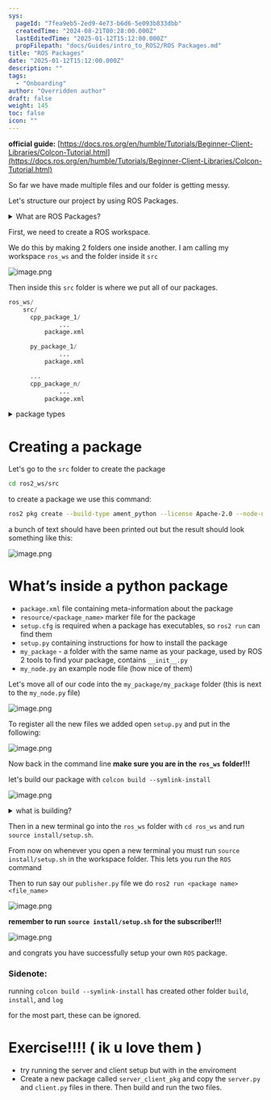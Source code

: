 ```yaml
---
sys:
  pageId: "7fea9eb5-2ed9-4e73-b6d6-5e093b833dbb"
  createdTime: "2024-08-21T00:28:00.000Z"
  lastEditedTime: "2025-01-12T15:12:00.000Z"
  propFilepath: "docs/Guides/intro_to_ROS2/ROS Packages.md"
title: "ROS Packages"
date: "2025-01-12T15:12:00.000Z"
description: ""
tags:
  - "Onboarding"
author: "Overridden author"
draft: false
weight: 145
toc: false
icon: ""
---
```


**official guide:** [https://docs.ros.org/en/humble/Tutorials/Beginner-Client-Libraries/Colcon-Tutorial.html](https://docs.ros.org/en/humble/Tutorials/Beginner-Client-Libraries/Colcon-Tutorial.html)

So far we have made multiple files and our folder is getting messy.

Let's structure our project by using ROS Packages.

<details>

<summary>What are ROS Packages?</summary>

ROS Packages are, as the name implies, packages of code that are highly sharable between ROS developers.

They consist of a folder, `package.xml` file, and source code

```python
      cpp_package_1/
		      ... imagine much code files here ..
          package.xml
```

</details>

First, we need to create a ROS workspace.

We do this by making 2 folders one inside another. I am calling my workspace `ros_ws` and the folder inside it `src`

![image.png](https://prod-files-secure.s3.us-west-2.amazonaws.com/d518164a-d88e-44d1-a4ee-3adb3bd8bce0/70706947-fd18-4537-a67b-e12946812d31/image.png?X-Amz-Algorithm=AWS4-HMAC-SHA256&X-Amz-Content-Sha256=UNSIGNED-PAYLOAD&X-Amz-Credential=ASIAZI2LB466TYS3ITZX%2F20250705%2Fus-west-2%2Fs3%2Faws4_request&X-Amz-Date=20250705T033822Z&X-Amz-Expires=3600&X-Amz-Security-Token=IQoJb3JpZ2luX2VjEDMaCXVzLXdlc3QtMiJHMEUCIQC1U4wXFjUW1lKUawfPJ22qOJF%2FI3U7OXQyeWR1%2BuTwxQIgMQC4vOhwbA9Vs3dh1%2F%2FauBeCiQKyX%2BqXhkbtIl2YL0Aq%2FwMIPBAAGgw2Mzc0MjMxODM4MDUiDGO6BgeQwKlbHZrlpSrcA0OXgIlwLYFpbvYuGSWlLD08OkdVIHsrGQCwUGyYLhDPnI0QiNZ6r1S3zQSs1I4KdGEELLxA%2Fhfk5ahVWzxUvCAVQ%2FDWSVeB7lp7QdUSDjxKp55THpZorzd%2BMCWr9e%2BC%2BucSGqAhCs4oKkQA8UMcUY0xrZX9Tv5rY5r%2FkBVg%2BUmD%2B4yEV0ZGklVAYD8mHhgvqNK3b2cGWvd11Z%2FdjNZu%2BBkpJyX4zuUhmDQWLCzqg7%2F988jSabI8KFt1p1oofUabDuF%2FJRBpjEvJ8REcFEhon9setEzJS34m9eZ6ASYL5f6%2FpNSYWNBp%2Fm2WnsgQ3aX5kSjA%2BWtEWbjBJe4i1jSDIEcC8OruGthf0%2FkeuCVavQgFkY0pTzbYp5mLMxtZo1NbikrsSy7gZm3XVtZbMXHLABrbSFmUqsqVtdYpX1HZ0GwvB%2BI7wyH9mHTiUZrRhxu3LHSMhUrqF3qUkrDKkEFbXdiMECyDM05wlwadFa4B7ZocPcARba5lGeyJTSJbF8UjU4EV%2FtwxcJG3fTY0JN2DL2GXy4O9NGS53SobT%2BV8AN2l8WbJ0JekYgsnbqczA9YAyydd0pFy95kJgPFxrucRTUI1TPr8MVvN9RehzHYid6%2FdQVqufJgC7I3nGnUpMOycosMGOqUBLXF62pvYT7oLKHex3vCxEWqprooZmfrgP%2BYOtoDzvUw%2FMbf5G0d5sBXHv0toqTZ1ZR%2Bf8MT8QxqnUvuaYOzdkxqd7Ozhsjt4W2cduRq%2FPDmqMj%2BRTakEthFy7Y6HggX9SMatAgws%2BUPzIa4dwMYu7mUsdD9CoK%2BTmlKA6QaGr8cP%2FfBijFtSV1beoCW%2FPFyl9TCvG901gRUeDji%2B9l3lgubOitwE&X-Amz-Signature=054ab950915548028cf96c29037ede1716ab81b4a22cd2e72955162424163497&X-Amz-SignedHeaders=host&x-amz-checksum-mode=ENABLED&x-id=GetObject)

Then inside this `src` folder is where we put all of our packages.

```python
ros_ws/
    src/
      cpp_package_1/
		      ...
          package.xml

      py_package_1/
		      ...
          package.xml

      ...
      cpp_package_n/
		      ...
          package.xml

```

<details>

<summary>package types</summary>

packages can be either `C++` or python.

the intern file structure is different for each but for this guide we will stick to creating python packages

</details>

# Creating a package

Let's go to the `src` folder to create the package

```bash
cd ros2_ws/src
```

to create a package we use this command:

```bash
ros2 pkg create --build-type ament_python --license Apache-2.0 --node-name my_node my_package
```

a bunch of text should have been printed out but the result should look something like this:

![image.png](https://prod-files-secure.s3.us-west-2.amazonaws.com/d518164a-d88e-44d1-a4ee-3adb3bd8bce0/e6cf1e3f-8512-4a3e-b131-079f800bf3e8/image.png?X-Amz-Algorithm=AWS4-HMAC-SHA256&X-Amz-Content-Sha256=UNSIGNED-PAYLOAD&X-Amz-Credential=ASIAZI2LB466TYS3ITZX%2F20250705%2Fus-west-2%2Fs3%2Faws4_request&X-Amz-Date=20250705T033822Z&X-Amz-Expires=3600&X-Amz-Security-Token=IQoJb3JpZ2luX2VjEDMaCXVzLXdlc3QtMiJHMEUCIQC1U4wXFjUW1lKUawfPJ22qOJF%2FI3U7OXQyeWR1%2BuTwxQIgMQC4vOhwbA9Vs3dh1%2F%2FauBeCiQKyX%2BqXhkbtIl2YL0Aq%2FwMIPBAAGgw2Mzc0MjMxODM4MDUiDGO6BgeQwKlbHZrlpSrcA0OXgIlwLYFpbvYuGSWlLD08OkdVIHsrGQCwUGyYLhDPnI0QiNZ6r1S3zQSs1I4KdGEELLxA%2Fhfk5ahVWzxUvCAVQ%2FDWSVeB7lp7QdUSDjxKp55THpZorzd%2BMCWr9e%2BC%2BucSGqAhCs4oKkQA8UMcUY0xrZX9Tv5rY5r%2FkBVg%2BUmD%2B4yEV0ZGklVAYD8mHhgvqNK3b2cGWvd11Z%2FdjNZu%2BBkpJyX4zuUhmDQWLCzqg7%2F988jSabI8KFt1p1oofUabDuF%2FJRBpjEvJ8REcFEhon9setEzJS34m9eZ6ASYL5f6%2FpNSYWNBp%2Fm2WnsgQ3aX5kSjA%2BWtEWbjBJe4i1jSDIEcC8OruGthf0%2FkeuCVavQgFkY0pTzbYp5mLMxtZo1NbikrsSy7gZm3XVtZbMXHLABrbSFmUqsqVtdYpX1HZ0GwvB%2BI7wyH9mHTiUZrRhxu3LHSMhUrqF3qUkrDKkEFbXdiMECyDM05wlwadFa4B7ZocPcARba5lGeyJTSJbF8UjU4EV%2FtwxcJG3fTY0JN2DL2GXy4O9NGS53SobT%2BV8AN2l8WbJ0JekYgsnbqczA9YAyydd0pFy95kJgPFxrucRTUI1TPr8MVvN9RehzHYid6%2FdQVqufJgC7I3nGnUpMOycosMGOqUBLXF62pvYT7oLKHex3vCxEWqprooZmfrgP%2BYOtoDzvUw%2FMbf5G0d5sBXHv0toqTZ1ZR%2Bf8MT8QxqnUvuaYOzdkxqd7Ozhsjt4W2cduRq%2FPDmqMj%2BRTakEthFy7Y6HggX9SMatAgws%2BUPzIa4dwMYu7mUsdD9CoK%2BTmlKA6QaGr8cP%2FfBijFtSV1beoCW%2FPFyl9TCvG901gRUeDji%2B9l3lgubOitwE&X-Amz-Signature=6ed25dae4aaff5eac27d2cba8c7c3650b9e3192164bbb1d06b501f938dda4fe1&X-Amz-SignedHeaders=host&x-amz-checksum-mode=ENABLED&x-id=GetObject)

# What’s inside a python package

- `package.xml` file containing meta-information about the package
- `resource/<package_name>` marker file for the package
- `setup.cfg` is required when a package has executables, so `ros2 run` can find them
- `setup.py` containing instructions for how to install the package
- `my_package` - a folder with the same name as your package, used by ROS 2 tools to find your package, contains `__init__.py`
- `my_node.py` an example node file (how nice of them)

Let's move all of our code into the `my_package/my_package` folder (this is next to the `my_node.py` file)

![image.png](https://prod-files-secure.s3.us-west-2.amazonaws.com/d518164a-d88e-44d1-a4ee-3adb3bd8bce0/9ce58f11-0da9-4d3e-b86d-506a9685d378/image.png?X-Amz-Algorithm=AWS4-HMAC-SHA256&X-Amz-Content-Sha256=UNSIGNED-PAYLOAD&X-Amz-Credential=ASIAZI2LB466TYS3ITZX%2F20250705%2Fus-west-2%2Fs3%2Faws4_request&X-Amz-Date=20250705T033822Z&X-Amz-Expires=3600&X-Amz-Security-Token=IQoJb3JpZ2luX2VjEDMaCXVzLXdlc3QtMiJHMEUCIQC1U4wXFjUW1lKUawfPJ22qOJF%2FI3U7OXQyeWR1%2BuTwxQIgMQC4vOhwbA9Vs3dh1%2F%2FauBeCiQKyX%2BqXhkbtIl2YL0Aq%2FwMIPBAAGgw2Mzc0MjMxODM4MDUiDGO6BgeQwKlbHZrlpSrcA0OXgIlwLYFpbvYuGSWlLD08OkdVIHsrGQCwUGyYLhDPnI0QiNZ6r1S3zQSs1I4KdGEELLxA%2Fhfk5ahVWzxUvCAVQ%2FDWSVeB7lp7QdUSDjxKp55THpZorzd%2BMCWr9e%2BC%2BucSGqAhCs4oKkQA8UMcUY0xrZX9Tv5rY5r%2FkBVg%2BUmD%2B4yEV0ZGklVAYD8mHhgvqNK3b2cGWvd11Z%2FdjNZu%2BBkpJyX4zuUhmDQWLCzqg7%2F988jSabI8KFt1p1oofUabDuF%2FJRBpjEvJ8REcFEhon9setEzJS34m9eZ6ASYL5f6%2FpNSYWNBp%2Fm2WnsgQ3aX5kSjA%2BWtEWbjBJe4i1jSDIEcC8OruGthf0%2FkeuCVavQgFkY0pTzbYp5mLMxtZo1NbikrsSy7gZm3XVtZbMXHLABrbSFmUqsqVtdYpX1HZ0GwvB%2BI7wyH9mHTiUZrRhxu3LHSMhUrqF3qUkrDKkEFbXdiMECyDM05wlwadFa4B7ZocPcARba5lGeyJTSJbF8UjU4EV%2FtwxcJG3fTY0JN2DL2GXy4O9NGS53SobT%2BV8AN2l8WbJ0JekYgsnbqczA9YAyydd0pFy95kJgPFxrucRTUI1TPr8MVvN9RehzHYid6%2FdQVqufJgC7I3nGnUpMOycosMGOqUBLXF62pvYT7oLKHex3vCxEWqprooZmfrgP%2BYOtoDzvUw%2FMbf5G0d5sBXHv0toqTZ1ZR%2Bf8MT8QxqnUvuaYOzdkxqd7Ozhsjt4W2cduRq%2FPDmqMj%2BRTakEthFy7Y6HggX9SMatAgws%2BUPzIa4dwMYu7mUsdD9CoK%2BTmlKA6QaGr8cP%2FfBijFtSV1beoCW%2FPFyl9TCvG901gRUeDji%2B9l3lgubOitwE&X-Amz-Signature=9b5ec5ae8fd303744b2b7b3eb2d47b20ee6d9a57c2be7854eaffc075f28dc49b&X-Amz-SignedHeaders=host&x-amz-checksum-mode=ENABLED&x-id=GetObject)

To register all the new files we added open `setup.py` and put in the following:

![image.png](https://prod-files-secure.s3.us-west-2.amazonaws.com/d518164a-d88e-44d1-a4ee-3adb3bd8bce0/1cd7c262-4cae-4496-9d75-c178537d24a2/image.png?X-Amz-Algorithm=AWS4-HMAC-SHA256&X-Amz-Content-Sha256=UNSIGNED-PAYLOAD&X-Amz-Credential=ASIAZI2LB466TYS3ITZX%2F20250705%2Fus-west-2%2Fs3%2Faws4_request&X-Amz-Date=20250705T033822Z&X-Amz-Expires=3600&X-Amz-Security-Token=IQoJb3JpZ2luX2VjEDMaCXVzLXdlc3QtMiJHMEUCIQC1U4wXFjUW1lKUawfPJ22qOJF%2FI3U7OXQyeWR1%2BuTwxQIgMQC4vOhwbA9Vs3dh1%2F%2FauBeCiQKyX%2BqXhkbtIl2YL0Aq%2FwMIPBAAGgw2Mzc0MjMxODM4MDUiDGO6BgeQwKlbHZrlpSrcA0OXgIlwLYFpbvYuGSWlLD08OkdVIHsrGQCwUGyYLhDPnI0QiNZ6r1S3zQSs1I4KdGEELLxA%2Fhfk5ahVWzxUvCAVQ%2FDWSVeB7lp7QdUSDjxKp55THpZorzd%2BMCWr9e%2BC%2BucSGqAhCs4oKkQA8UMcUY0xrZX9Tv5rY5r%2FkBVg%2BUmD%2B4yEV0ZGklVAYD8mHhgvqNK3b2cGWvd11Z%2FdjNZu%2BBkpJyX4zuUhmDQWLCzqg7%2F988jSabI8KFt1p1oofUabDuF%2FJRBpjEvJ8REcFEhon9setEzJS34m9eZ6ASYL5f6%2FpNSYWNBp%2Fm2WnsgQ3aX5kSjA%2BWtEWbjBJe4i1jSDIEcC8OruGthf0%2FkeuCVavQgFkY0pTzbYp5mLMxtZo1NbikrsSy7gZm3XVtZbMXHLABrbSFmUqsqVtdYpX1HZ0GwvB%2BI7wyH9mHTiUZrRhxu3LHSMhUrqF3qUkrDKkEFbXdiMECyDM05wlwadFa4B7ZocPcARba5lGeyJTSJbF8UjU4EV%2FtwxcJG3fTY0JN2DL2GXy4O9NGS53SobT%2BV8AN2l8WbJ0JekYgsnbqczA9YAyydd0pFy95kJgPFxrucRTUI1TPr8MVvN9RehzHYid6%2FdQVqufJgC7I3nGnUpMOycosMGOqUBLXF62pvYT7oLKHex3vCxEWqprooZmfrgP%2BYOtoDzvUw%2FMbf5G0d5sBXHv0toqTZ1ZR%2Bf8MT8QxqnUvuaYOzdkxqd7Ozhsjt4W2cduRq%2FPDmqMj%2BRTakEthFy7Y6HggX9SMatAgws%2BUPzIa4dwMYu7mUsdD9CoK%2BTmlKA6QaGr8cP%2FfBijFtSV1beoCW%2FPFyl9TCvG901gRUeDji%2B9l3lgubOitwE&X-Amz-Signature=4079d0083f509d4268f0db25149fc4920a70debe8d8d27ead7b1a3c5da7188b7&X-Amz-SignedHeaders=host&x-amz-checksum-mode=ENABLED&x-id=GetObject)

Now back in the command line **make sure you are in the** **`ros_ws`** **folder!!!**

let's build our package with `colcon build --symlink-install`

![image.png](https://prod-files-secure.s3.us-west-2.amazonaws.com/d518164a-d88e-44d1-a4ee-3adb3bd8bce0/2f2a0d27-b173-48fd-b189-5f5c0ce65619/image.png?X-Amz-Algorithm=AWS4-HMAC-SHA256&X-Amz-Content-Sha256=UNSIGNED-PAYLOAD&X-Amz-Credential=ASIAZI2LB466TYS3ITZX%2F20250705%2Fus-west-2%2Fs3%2Faws4_request&X-Amz-Date=20250705T033822Z&X-Amz-Expires=3600&X-Amz-Security-Token=IQoJb3JpZ2luX2VjEDMaCXVzLXdlc3QtMiJHMEUCIQC1U4wXFjUW1lKUawfPJ22qOJF%2FI3U7OXQyeWR1%2BuTwxQIgMQC4vOhwbA9Vs3dh1%2F%2FauBeCiQKyX%2BqXhkbtIl2YL0Aq%2FwMIPBAAGgw2Mzc0MjMxODM4MDUiDGO6BgeQwKlbHZrlpSrcA0OXgIlwLYFpbvYuGSWlLD08OkdVIHsrGQCwUGyYLhDPnI0QiNZ6r1S3zQSs1I4KdGEELLxA%2Fhfk5ahVWzxUvCAVQ%2FDWSVeB7lp7QdUSDjxKp55THpZorzd%2BMCWr9e%2BC%2BucSGqAhCs4oKkQA8UMcUY0xrZX9Tv5rY5r%2FkBVg%2BUmD%2B4yEV0ZGklVAYD8mHhgvqNK3b2cGWvd11Z%2FdjNZu%2BBkpJyX4zuUhmDQWLCzqg7%2F988jSabI8KFt1p1oofUabDuF%2FJRBpjEvJ8REcFEhon9setEzJS34m9eZ6ASYL5f6%2FpNSYWNBp%2Fm2WnsgQ3aX5kSjA%2BWtEWbjBJe4i1jSDIEcC8OruGthf0%2FkeuCVavQgFkY0pTzbYp5mLMxtZo1NbikrsSy7gZm3XVtZbMXHLABrbSFmUqsqVtdYpX1HZ0GwvB%2BI7wyH9mHTiUZrRhxu3LHSMhUrqF3qUkrDKkEFbXdiMECyDM05wlwadFa4B7ZocPcARba5lGeyJTSJbF8UjU4EV%2FtwxcJG3fTY0JN2DL2GXy4O9NGS53SobT%2BV8AN2l8WbJ0JekYgsnbqczA9YAyydd0pFy95kJgPFxrucRTUI1TPr8MVvN9RehzHYid6%2FdQVqufJgC7I3nGnUpMOycosMGOqUBLXF62pvYT7oLKHex3vCxEWqprooZmfrgP%2BYOtoDzvUw%2FMbf5G0d5sBXHv0toqTZ1ZR%2Bf8MT8QxqnUvuaYOzdkxqd7Ozhsjt4W2cduRq%2FPDmqMj%2BRTakEthFy7Y6HggX9SMatAgws%2BUPzIa4dwMYu7mUsdD9CoK%2BTmlKA6QaGr8cP%2FfBijFtSV1beoCW%2FPFyl9TCvG901gRUeDji%2B9l3lgubOitwE&X-Amz-Signature=a4d16aee79c13457a0735f35bbb823526c652a0f8566fabe38069ddac601ed96&X-Amz-SignedHeaders=host&x-amz-checksum-mode=ENABLED&x-id=GetObject)

<details>

<summary>what is building?</summary>

if you are a CS major at Rose-Hulman you will learn the answer to this in CSSE132

but TLDR; is it combines all the code files into one program that can be run easily 

</details>

Then in a new terminal go into the `ros_ws` folder with `cd ros_ws` and run `source install/setup.sh`. 

From now on whenever you open a new terminal you must run `source install/setup.sh` in the workspace folder. This lets you run the `ROS` command

Then to run say our `publisher.py` file we do `ros2 run <package name> <file_name>`

![image.png](https://prod-files-secure.s3.us-west-2.amazonaws.com/d518164a-d88e-44d1-a4ee-3adb3bd8bce0/4f4b1219-3a44-4632-aa0a-ce3471699f59/image.png?X-Amz-Algorithm=AWS4-HMAC-SHA256&X-Amz-Content-Sha256=UNSIGNED-PAYLOAD&X-Amz-Credential=ASIAZI2LB466TYS3ITZX%2F20250705%2Fus-west-2%2Fs3%2Faws4_request&X-Amz-Date=20250705T033823Z&X-Amz-Expires=3600&X-Amz-Security-Token=IQoJb3JpZ2luX2VjEDMaCXVzLXdlc3QtMiJHMEUCIQC1U4wXFjUW1lKUawfPJ22qOJF%2FI3U7OXQyeWR1%2BuTwxQIgMQC4vOhwbA9Vs3dh1%2F%2FauBeCiQKyX%2BqXhkbtIl2YL0Aq%2FwMIPBAAGgw2Mzc0MjMxODM4MDUiDGO6BgeQwKlbHZrlpSrcA0OXgIlwLYFpbvYuGSWlLD08OkdVIHsrGQCwUGyYLhDPnI0QiNZ6r1S3zQSs1I4KdGEELLxA%2Fhfk5ahVWzxUvCAVQ%2FDWSVeB7lp7QdUSDjxKp55THpZorzd%2BMCWr9e%2BC%2BucSGqAhCs4oKkQA8UMcUY0xrZX9Tv5rY5r%2FkBVg%2BUmD%2B4yEV0ZGklVAYD8mHhgvqNK3b2cGWvd11Z%2FdjNZu%2BBkpJyX4zuUhmDQWLCzqg7%2F988jSabI8KFt1p1oofUabDuF%2FJRBpjEvJ8REcFEhon9setEzJS34m9eZ6ASYL5f6%2FpNSYWNBp%2Fm2WnsgQ3aX5kSjA%2BWtEWbjBJe4i1jSDIEcC8OruGthf0%2FkeuCVavQgFkY0pTzbYp5mLMxtZo1NbikrsSy7gZm3XVtZbMXHLABrbSFmUqsqVtdYpX1HZ0GwvB%2BI7wyH9mHTiUZrRhxu3LHSMhUrqF3qUkrDKkEFbXdiMECyDM05wlwadFa4B7ZocPcARba5lGeyJTSJbF8UjU4EV%2FtwxcJG3fTY0JN2DL2GXy4O9NGS53SobT%2BV8AN2l8WbJ0JekYgsnbqczA9YAyydd0pFy95kJgPFxrucRTUI1TPr8MVvN9RehzHYid6%2FdQVqufJgC7I3nGnUpMOycosMGOqUBLXF62pvYT7oLKHex3vCxEWqprooZmfrgP%2BYOtoDzvUw%2FMbf5G0d5sBXHv0toqTZ1ZR%2Bf8MT8QxqnUvuaYOzdkxqd7Ozhsjt4W2cduRq%2FPDmqMj%2BRTakEthFy7Y6HggX9SMatAgws%2BUPzIa4dwMYu7mUsdD9CoK%2BTmlKA6QaGr8cP%2FfBijFtSV1beoCW%2FPFyl9TCvG901gRUeDji%2B9l3lgubOitwE&X-Amz-Signature=c61eb08e1542a897b06d85742117ffbd2853e7a3865e11e9a232e711c7853bd6&X-Amz-SignedHeaders=host&x-amz-checksum-mode=ENABLED&x-id=GetObject)

**remember to run** **`source install/setup.sh`** **for the subscriber!!!**

![image.png](https://prod-files-secure.s3.us-west-2.amazonaws.com/d518164a-d88e-44d1-a4ee-3adb3bd8bce0/02121119-dad4-49ec-8356-c956108b4243/image.png?X-Amz-Algorithm=AWS4-HMAC-SHA256&X-Amz-Content-Sha256=UNSIGNED-PAYLOAD&X-Amz-Credential=ASIAZI2LB466TYS3ITZX%2F20250705%2Fus-west-2%2Fs3%2Faws4_request&X-Amz-Date=20250705T033823Z&X-Amz-Expires=3600&X-Amz-Security-Token=IQoJb3JpZ2luX2VjEDMaCXVzLXdlc3QtMiJHMEUCIQC1U4wXFjUW1lKUawfPJ22qOJF%2FI3U7OXQyeWR1%2BuTwxQIgMQC4vOhwbA9Vs3dh1%2F%2FauBeCiQKyX%2BqXhkbtIl2YL0Aq%2FwMIPBAAGgw2Mzc0MjMxODM4MDUiDGO6BgeQwKlbHZrlpSrcA0OXgIlwLYFpbvYuGSWlLD08OkdVIHsrGQCwUGyYLhDPnI0QiNZ6r1S3zQSs1I4KdGEELLxA%2Fhfk5ahVWzxUvCAVQ%2FDWSVeB7lp7QdUSDjxKp55THpZorzd%2BMCWr9e%2BC%2BucSGqAhCs4oKkQA8UMcUY0xrZX9Tv5rY5r%2FkBVg%2BUmD%2B4yEV0ZGklVAYD8mHhgvqNK3b2cGWvd11Z%2FdjNZu%2BBkpJyX4zuUhmDQWLCzqg7%2F988jSabI8KFt1p1oofUabDuF%2FJRBpjEvJ8REcFEhon9setEzJS34m9eZ6ASYL5f6%2FpNSYWNBp%2Fm2WnsgQ3aX5kSjA%2BWtEWbjBJe4i1jSDIEcC8OruGthf0%2FkeuCVavQgFkY0pTzbYp5mLMxtZo1NbikrsSy7gZm3XVtZbMXHLABrbSFmUqsqVtdYpX1HZ0GwvB%2BI7wyH9mHTiUZrRhxu3LHSMhUrqF3qUkrDKkEFbXdiMECyDM05wlwadFa4B7ZocPcARba5lGeyJTSJbF8UjU4EV%2FtwxcJG3fTY0JN2DL2GXy4O9NGS53SobT%2BV8AN2l8WbJ0JekYgsnbqczA9YAyydd0pFy95kJgPFxrucRTUI1TPr8MVvN9RehzHYid6%2FdQVqufJgC7I3nGnUpMOycosMGOqUBLXF62pvYT7oLKHex3vCxEWqprooZmfrgP%2BYOtoDzvUw%2FMbf5G0d5sBXHv0toqTZ1ZR%2Bf8MT8QxqnUvuaYOzdkxqd7Ozhsjt4W2cduRq%2FPDmqMj%2BRTakEthFy7Y6HggX9SMatAgws%2BUPzIa4dwMYu7mUsdD9CoK%2BTmlKA6QaGr8cP%2FfBijFtSV1beoCW%2FPFyl9TCvG901gRUeDji%2B9l3lgubOitwE&X-Amz-Signature=38fb20e5f8f7c32be25397695e6c4d85bbf4212460c1181729b8aa75818a7dad&X-Amz-SignedHeaders=host&x-amz-checksum-mode=ENABLED&x-id=GetObject)

and congrats you have successfully setup your own `ROS` package.

### Sidenote:

running `colcon build --symlink-install` has created other folder `build`, `install`, and `log`

for the most part, these can be ignored.

# Exercise!!!! ( ik u love them )

- try running the server and client setup but with in the enviroment
- Create a new package called `server_client_pkg` and copy the `server.py` and `client.py` files in there. Then build and run the two files.
